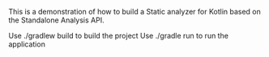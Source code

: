 This is a demonstration of how to build a Static analyzer for Kotlin based on the Standalone Analysis API.

Use ./gradlew build to build the project
Use ./gradle run to run the application
